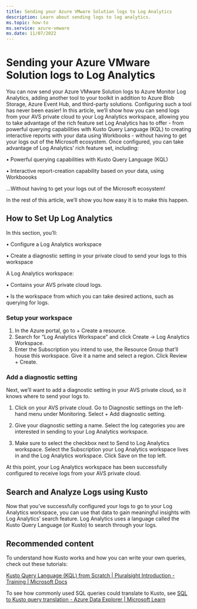 ```yaml
---
title: Sending your Azure VMware Solution logs to Log Analytics
description: Learn about sending logs to log analytics.
ms.topic: how-to
ms.service: azure-vmware
ms.date: 11/07/2022
---
```


# Sending your Azure VMware Solution logs to Log Analytics

You can now send your Azure VMware Solution logs to Azure Monitor Log Analytics, adding another tool to your toolkit in addition to Azure Blob Storage, Azure Event Hub, and third-party solutions. Configuring such a tool has never been easier! In this article, we’ll show how you can send logs from your AVS private cloud to your Log Analytics workspace, allowing you to take advantage of the rich feature set Log Analytics has to offer - from powerful querying capabilities with Kusto Query Language (KQL) to creating interactive reports with your data using Workbooks - without having to get your logs out of the Microsoft ecosystem.
Once configured, you can take advantage of Log Analytics’ rich feature set, including:

• Powerful querying capabilities with Kusto Query Language (KQL)

• Interactive report-creation capability based on your data, using Workboooks

...Without having to get your logs out of the Microsoft ecosystem!

In the rest of this article, we’ll show you how easy it is to make this happen.

## How to Set Up Log Analytics

In this section, you’ll:

• Configure a Log Analytics workspace

• Create a diagnostic setting in your private cloud to send your logs to this workspace

A Log Analytics workspace:

• Contains your AVS private cloud logs.

• Is the workspace from which you can take desired actions, such as querying for logs.

### Setup your workspace

1. In the Azure portal, go to + Create a resource.
2. Search for “Log Analytics Workspace” and click Create -> Log Analytics Workspace.
3. Enter the Subscription you intend to use, the Resource Group that’ll house this workspace. Give it a name and select a region. Click Review + Create.
 
### Add a diagnostic setting

Next, we’ll want to add a diagnostic setting in your AVS private cloud, so it knows where to send your logs to.

1. Click on your AVS private cloud. Go to Diagnostic settings on the left-hand menu under Monitoring. Select + Add diagnostic setting.

2. Give your diagnostic setting a name. Select the log categories you are interested in sending to your Log Analytics workspace. 

3. Make sure to select the checkbox next to Send to Log Analytics workspace. Select the Subscription your Log Analytics workspace lives in and the Log Analytics workspace. Click Save on the top left.

At this point, your Log Analytics workspace has been successfully configured to receive logs from your AVS private cloud.

## Search and Analyze Logs using Kusto

Now that you’ve successfully configured your logs to go to your Log Analytics workspace, you can use that data to gain meaningful insights with Log Analytics’ search feature. 
Log Analytics uses a language called the Kusto Query Language (or Kusto) to search through your logs.

## Recommended content

To understand how Kusto works and how you can write your own queries, check out these tutorials:

[Kusto Query Language (KQL) from Scratch | Pluralsight
Introduction - Training | Microsoft Docs](https://app.pluralsight.com/library/courses/kusto-query-language-kql-from-scratch/table-of-contents)

To see how commonly used SQL queries could translate to Kusto, see [SQL to Kusto query translation - Azure Data Explorer | Microsoft Learn](../data-explorer/kusto/query/sqlcheatsheet)
